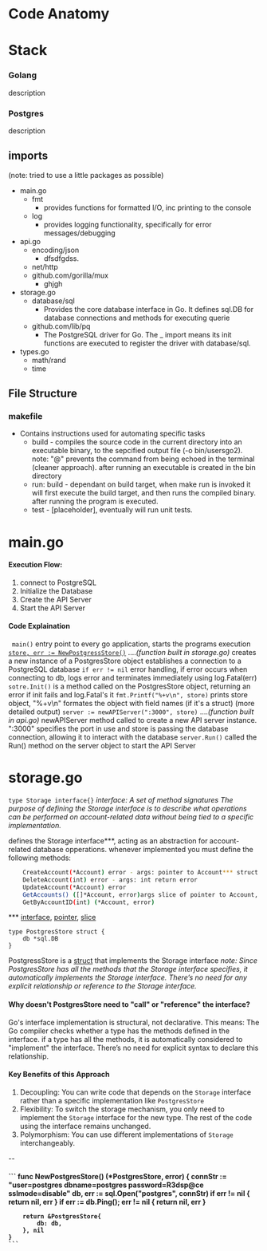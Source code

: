 # Code Anatomy
# Stack
### Golang
description

### Postgres
description

## imports
(note: tried to use a little packages as possible)

- main.go
    - fmt
        - provides functions for formatted I/O, inc printing to the console
    - log
        - provides logging functionality, specifically for error messages/debugging
- api.go
    - encoding/json
        - dfsdfgdss.
    - net/http
    - github.com/gorilla/mux
        - ghjgh
- storage.go
    - database/sql
        - Provides the core database interface in Go. It defines sql.DB for database connections and methods for executing querie
    - github.com/lib/pq
        - The PostgreSQL driver for Go. The _ import means its init functions are executed to register the driver with database/sql.
- types.go
    - math/rand
    - time

## File Structure
### makefile
- Contains instructions used for automating specific tasks
    - build - compiles the source code in the current directory into an executable binary, to the sepcified output file (-o bin/usersgo2). note: "@" prevents the command from being echoed in the terminal (cleaner approach). after running an executable is created in the bin directory
    - run: build - dependant on build target, when make run is invoked it will first execute the build target, and then runs the compiled binary. after running the program is executed.
    - test - [placeholder], eventually will run unit tests.

# main.go
#### Execution Flow:
1. connect to PostgreSQL
2. Initialize the Database
3. Create the API Server
4. Start the API Server

#### Code Explaination
`` main()`` 
entry point to every go application, starts the programs execution
[``store, err := NewPostgressStore()``](#newPostgresStore) 
...._(function built in storage.go)_
creates a new instance of a PostgresStore object
establishes a connection to a PostgreSQL database 
`` if err != nil ``
error handling, if error occurs when connecting to db, logs error and terminates immediately using log.Fatal(err)
``sotre.Init()`` 
is a method called on the PostgresStore object, returning an error if init fails and log.Fatal's it
``fmt.Printf("%+v\n", store)``
prints store object, "%+v\n" formates the object with field names (if it's a struct) (more detailed output)
``server := newAPIServer(":3000", store)`` 
...._(function built in api.go)_
newAPIServer method called to create a new API server instance. ":3000" specifies the port in use and store is passing the database connection, allowing it to interact with the database
``server.Run()``
called the Run() method on the server object to start the API Server

# storage.go

``type Storage interface{}``
_interface: A set of method signatures The purpose of defining the Storage interface is to describe what operations can be performed on account-related data without being tied to a specific implementation._

defines the Storage interface***, acting as an abstraction for account-related database opperations. whenever implemented you must define the following methods:
```sh
	CreateAccount(*Account) error - args: pointer to Account*** struct return: error
	DeleteAccount(int) error - args: int return error
	UpdateAccount(*Account) error
	GetAccounts() ([]*Account, error)args slice of pointer to Account, error
	GetByAccountID(int) (*Account, error)
```
*** [interface](https://go.dev/tour/methods/9), [pointer](https://go.dev/tour/moretypes/1), [slice](https://go.dev/tour/moretypes/7)

``` 
type PostgresStore struct {
    db *sql.DB
}
```
PostgressStore is a [struct](https://go.dev/tour/moretypes/2) that implements the Storage interface
_note: Since PostgresStore has all the methods that the Storage interface specifies, it automatically implements the Storage interface. There’s no need for any explicit relationship or reference to the Storage interface._

#### Why doesn't PostgresStore need to "call" or "reference" the interface?

Go's interface implementation is structural, not declarative. This means:
The Go compiler checks whether a type has the methods defined in the interface.
if a type has all the methods, it is automatically considered to "implement" the interface.
There’s no need for explicit syntax to declare this relationship.

#### Key Benefits of this Approach
1. Decoupling: You can write code that depends on the `Storage` interface rather than a specific implementation like `PostgresStore`
2. Flexibility: To switch the storage mechanism, you only need to implement the `Storage` interface for the new type. The rest of the code using the interface remains unchanged.
3. Polymorphism: You can use different implementations of `Storage` interchangeably.

--
<h4 id="newPostgresStore">
    ```
    func NewPostgresStore() (*PostgresStore, error) {
        connStr := "user=postgres dbname=postgres password=R3dsp@ce sslmode=disable"
        db, err := sql.Open("postgres", connStr)
        if err != nil {
            return nil, err
        }
        if err := db.Ping(); err != nil {
            return nil, err
        }

        return &PostgresStore{
            db: db,
        }, nil
    }
    ```
</h4>